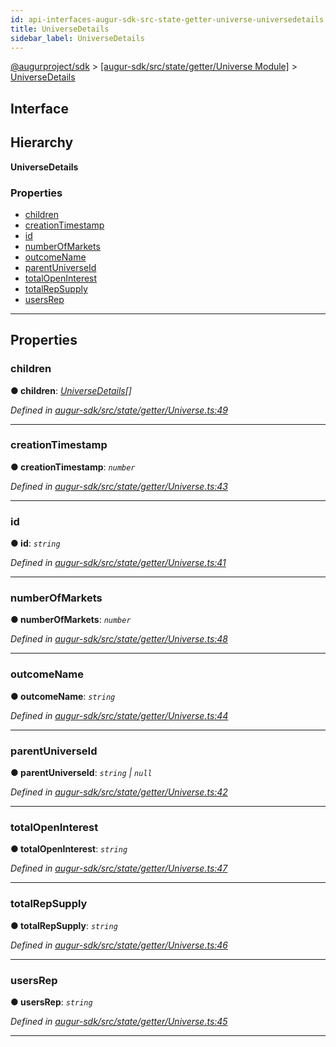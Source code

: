 ```yaml
---
id: api-interfaces-augur-sdk-src-state-getter-universe-universedetails
title: UniverseDetails
sidebar_label: UniverseDetails
---
```


[@augurproject/sdk](api-readme.md) > [[augur-sdk/src/state/getter/Universe Module]](api-modules-augur-sdk-src-state-getter-universe-module.md) > [UniverseDetails](api-interfaces-augur-sdk-src-state-getter-universe-universedetails.md)

## Interface

## Hierarchy

**UniverseDetails**

### Properties

* [children](api-interfaces-augur-sdk-src-state-getter-universe-universedetails.md#children)
* [creationTimestamp](api-interfaces-augur-sdk-src-state-getter-universe-universedetails.md#creationtimestamp)
* [id](api-interfaces-augur-sdk-src-state-getter-universe-universedetails.md#id)
* [numberOfMarkets](api-interfaces-augur-sdk-src-state-getter-universe-universedetails.md#numberofmarkets)
* [outcomeName](api-interfaces-augur-sdk-src-state-getter-universe-universedetails.md#outcomename)
* [parentUniverseId](api-interfaces-augur-sdk-src-state-getter-universe-universedetails.md#parentuniverseid)
* [totalOpenInterest](api-interfaces-augur-sdk-src-state-getter-universe-universedetails.md#totalopeninterest)
* [totalRepSupply](api-interfaces-augur-sdk-src-state-getter-universe-universedetails.md#totalrepsupply)
* [usersRep](api-interfaces-augur-sdk-src-state-getter-universe-universedetails.md#usersrep)

---

## Properties

<a id="children"></a>

###  children

**● children**: *[UniverseDetails](api-interfaces-augur-sdk-src-state-getter-universe-universedetails.md)[]*

*Defined in [augur-sdk/src/state/getter/Universe.ts:49](https://github.com/AugurProject/augur/blob/3727cd4ec9/packages/augur-sdk/src/state/getter/Universe.ts#L49)*

___
<a id="creationtimestamp"></a>

###  creationTimestamp

**● creationTimestamp**: *`number`*

*Defined in [augur-sdk/src/state/getter/Universe.ts:43](https://github.com/AugurProject/augur/blob/3727cd4ec9/packages/augur-sdk/src/state/getter/Universe.ts#L43)*

___
<a id="id"></a>

###  id

**● id**: *`string`*

*Defined in [augur-sdk/src/state/getter/Universe.ts:41](https://github.com/AugurProject/augur/blob/3727cd4ec9/packages/augur-sdk/src/state/getter/Universe.ts#L41)*

___
<a id="numberofmarkets"></a>

###  numberOfMarkets

**● numberOfMarkets**: *`number`*

*Defined in [augur-sdk/src/state/getter/Universe.ts:48](https://github.com/AugurProject/augur/blob/3727cd4ec9/packages/augur-sdk/src/state/getter/Universe.ts#L48)*

___
<a id="outcomename"></a>

###  outcomeName

**● outcomeName**: *`string`*

*Defined in [augur-sdk/src/state/getter/Universe.ts:44](https://github.com/AugurProject/augur/blob/3727cd4ec9/packages/augur-sdk/src/state/getter/Universe.ts#L44)*

___
<a id="parentuniverseid"></a>

###  parentUniverseId

**● parentUniverseId**: *`string` \| `null`*

*Defined in [augur-sdk/src/state/getter/Universe.ts:42](https://github.com/AugurProject/augur/blob/3727cd4ec9/packages/augur-sdk/src/state/getter/Universe.ts#L42)*

___
<a id="totalopeninterest"></a>

###  totalOpenInterest

**● totalOpenInterest**: *`string`*

*Defined in [augur-sdk/src/state/getter/Universe.ts:47](https://github.com/AugurProject/augur/blob/3727cd4ec9/packages/augur-sdk/src/state/getter/Universe.ts#L47)*

___
<a id="totalrepsupply"></a>

###  totalRepSupply

**● totalRepSupply**: *`string`*

*Defined in [augur-sdk/src/state/getter/Universe.ts:46](https://github.com/AugurProject/augur/blob/3727cd4ec9/packages/augur-sdk/src/state/getter/Universe.ts#L46)*

___
<a id="usersrep"></a>

###  usersRep

**● usersRep**: *`string`*

*Defined in [augur-sdk/src/state/getter/Universe.ts:45](https://github.com/AugurProject/augur/blob/3727cd4ec9/packages/augur-sdk/src/state/getter/Universe.ts#L45)*

___

